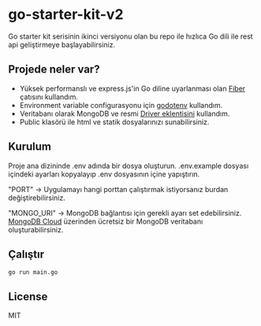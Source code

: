 # go-starter-kit-v2

Go starter kit serisinin ikinci versiyonu olan bu repo ile hızlıca Go dili ile rest api geliştirmeye başlayabilirsiniz.

## Projede neler var?

* Yüksek performanslı ve express.js'in Go diline uyarlanması olan [Fiber](https://github.com/gofiber/fiber) çatısını kullandım.
* Environment variable configurasyonu için [godotenv](https://github.com/joho/godotenv) kullandım.
* Veritabanı olarak MongoDB ve resmi [Driver eklentisini](https://github.com/mongodb/mongo-go-driver) kullandım.
* Public klasörü ile html ve statik dosyalarınızı sunabilirsiniz.

## Kurulum

Proje ana dizininde .env adında bir dosya oluşturun. .env.example dosyası içindeki ayarları kopyalayıp .env dosyasının içine yapıştırın.

"PORT" -> Uygulamayı hangi porttan çalıştırmak istiyorsanız burdan değiştirebilirsiniz.

"MONGO_URI" -> MongoDB bağlantısı için gerekli ayarı set edebilirsiniz. [MongoDB Cloud](https://www.mongodb.com/cloud/atlas) üzerinden ücretsiz bir MongoDB veritabanı oluşturabilirsiniz.

## Çalıştır

``` 
go run main.go
```

## License
MIT
